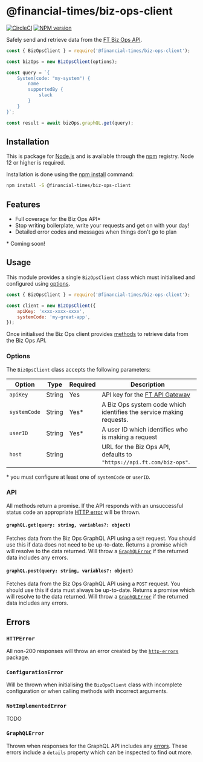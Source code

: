 # @financial-times/biz-ops-client

[![CircleCI](https://img.shields.io/circleci/project/github/Financial-Times/biz-ops-client/master.svg)](https://circleci.com/gh/Financial-Times/biz-ops-client) [![NPM version](https://img.shields.io/npm/v/@financial-times/biz-ops-client.svg)](https://www.npmjs.com/package/@financial-times/biz-ops-client)

Safely send and retrieve data from the [FT Biz Ops API][2].

```js
const { BizOpsClient } = require('@financial-times/biz-ops-client');

const bizOps = new BizOpsClient(options);

const query = `{
	System(code: "my-system") {
		name
		supportedBy {
			slack
		}
	}
}`;

const result = await bizOps.graphQL.get(query);
```

[1]: https://developer.mozilla.org/en-US/docs/Web/API/Fetch_API
[2]: https://biz-ops.in.ft.com/api-explorer

## Installation

This is package for [Node.js] and is available through the [npm] registry. Node 12 or higher is required.

Installation is done using the [npm install] command:

```bash
npm install -S @financial-times/biz-ops-client
```

[node.js]: https://nodejs.org/
[npm]: http://npmjs.com/
[npm install]: https://docs.npmjs.com/getting-started/installing-npm-packages-locally

## Features

-   Full coverage for the Biz Ops API\*
-   Stop writing boilerplate, write your requests and get on with your day!
-   Detailed error codes and messages when things don't go to plan

\* Coming soon!

## Usage

This module provides a single `BizOpsClient` class which must initialised and configured using [options](#options).

```js
const { BizOpsClient } = require('@financial-times/biz-ops-client');

const client = new BizOpsClient({
	apiKey: 'xxxx-xxxx-xxxx',
	systemCode: 'my-great-app',
});
```

Once initialised the Biz Ops client provides [methods](#api) to retrieve data from the Biz Ops API.

### Options

The `BizOpsClient` class accepts the following parameters:

| Option       | Type   | Required | Description                                                          |
| ------------ | ------ | -------- | -------------------------------------------------------------------- |
| `apiKey`     | String | Yes      | API key for the [FT API Gateway](http://developer.ft.com)            |
| `systemCode` | String | Yes\*    | A Biz Ops system code which identifies the service making requests.  |
| `userID`     | String | Yes\*    | A user ID which identifies who is making a request                   |
| `host`       | String |          | URL for the Biz Ops API, defaults to `"https://api.ft.com/biz-ops"`. |

\* you must configure at least one of `systemCode` or `userID`.

### API

All methods return a promise. If the API responds with an unsuccessful status code an appropriate [HTTP error](#errors) will be thrown.

#### `graphQL.get(query: string, variables?: object)`

Fetches data from the Biz Ops GraphQL API using a `GET` request. You should use this if data does not need to be up-to-date. Returns a promise which will resolve to the data returned. Will throw a [`GraphQLError`](#errors) if the returned data includes any errors.

#### `graphQL.post(query: string, variables?: object)`

Fetches data from the Biz Ops GraphQL API using a `POST` request. You should use this if data must always be up-to-date. Returns a promise which will resolve to the data returned. Will throw a [`GraphQLError`](#errors) if the returned data includes any errors.

## Errors

### `HTTPError`

All non-200 responses will throw an error created by the [`http-errors`](https://www.npmjs.com/package/http-errors) package.

### `ConfigurationError`

Will be thrown when initialising the `BizOpsClient` class with incomplete configuration or when calling methods with incorrect arguments.

### `NotImplementedError`

TODO

### `GraphQLError`

Thrown when responses for the GraphQL API includes any [errors](https://github.com/graphql/graphql-spec/blob/master/spec/Section%207%20--%20Response.md#errors). These errors include a `details` property which can be inspected to find out more.
